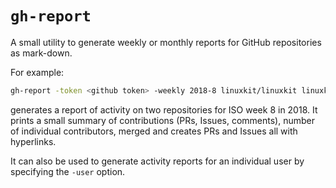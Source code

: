# `gh-report`

A small utility to generate weekly or monthly reports for GitHub
repositories as mark-down.

For example:

```sh
gh-report -token <github token> -weekly 2018-8 linuxkit/linuxkit linuxkit/kubernetes
```

generates a report of activity on two repositories for ISO week 8
in 2018. It prints a small summary of contributions (PRs, Issues,
comments), number of individual contributors, merged and creates PRs
and Issues all with hyperlinks.

It can also be used to generate activity reports for an individual
user by specifying the `-user` option.
